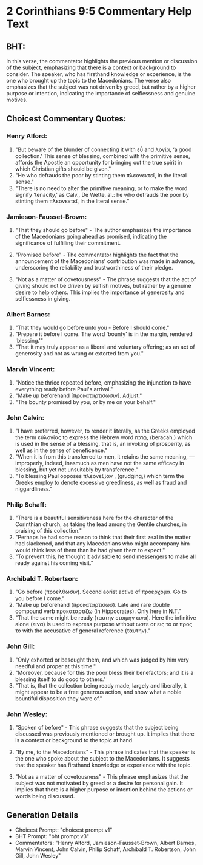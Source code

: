 # 2 Corinthians 9:5 Commentary Help Text

## BHT:
In this verse, the commentator highlights the previous mention or discussion of the subject, emphasizing that there is a context or background to consider. The speaker, who has firsthand knowledge or experience, is the one who brought up the topic to the Macedonians. The verse also emphasizes that the subject was not driven by greed, but rather by a higher purpose or intention, indicating the importance of selflessness and genuine motives.

## Choicest Commentary Quotes:
### Henry Alford:
1. "But beware of the blunder of connecting it with εὖ and λογία, ‘a good collection.’ This sense of blessing, combined with the primitive sense, affords the Apostle an opportunity for bringing out the true spirit in which Christian gifts should be given."
2. "He who defrauds the poor by stinting them πλεονεκτεῖ, in the literal sense."
3. "There is no need to alter the primitive meaning, or to make the word signify ‘tenacity,’ as Calv., De Wette, al.: he who defrauds the poor by stinting them πλεονεκτεῖ, in the literal sense."

### Jamieson-Fausset-Brown:
1. "That they should go before" - The author emphasizes the importance of the Macedonians going ahead as promised, indicating the significance of fulfilling their commitment. 

2. "Promised before" - The commentator highlights the fact that the announcement of the Macedonians' contribution was made in advance, underscoring the reliability and trustworthiness of their pledge. 

3. "Not as a matter of covetousness" - The phrase suggests that the act of giving should not be driven by selfish motives, but rather by a genuine desire to help others. This implies the importance of generosity and selflessness in giving.

### Albert Barnes:
1. "That they would go before unto you - Before I should come." 
2. "Prepare it before I come. The word 'bounty' is in the margin, rendered 'blessing.'"
3. "That it may truly appear as a liberal and voluntary offering; as an act of generosity and not as wrung or extorted from you."

### Marvin Vincent:
1. "Notice the thrice repeated before, emphasizing the injunction to have everything ready before Paul's arrival."
2. "Make up beforehand [προκαταρτισωσιν]. Adjust."
3. "The bounty promised by you, or by me on your behalf."

### John Calvin:
1. "I have preferred, however, to render it literally, as the Greeks employed the term εὐλογίας to express the Hebrew word ברכה, (beracah,) which is used in the sense of a blessing, that is, an invoking of prosperity, as well as in the sense of beneficence."
2. "When it is from this transferred to men, it retains the same meaning, — improperly, indeed, inasmuch as men have not the same efficacy in blessing, but yet not unsuitably by transference."
3. "To blessing Paul opposes πλεονεξίαν , (grudging,) which term the Greeks employ to denote excessive greediness, as well as fraud and niggardliness."

### Philip Schaff:
1. "There is a beautiful sensitiveness here for the character of the Corinthian church, as taking the lead among the Gentile churches, in praising of this collection."
2. "Perhaps he had some reason to think that their first zeal in the matter had slackened, and that any Macedonians who might accompany him would think less of them than he had given them to expect."
3. "To prevent this, he thought it advisable to send messengers to make all ready against his coming visit."

### Archibald T. Robertson:
1. "Go before (προελθωσιν). Second aorist active of προερχομα. Go to you before I come." 
2. "Make up beforehand (προκαταρτισωσ). Late and rare double compound verb προκαταρτιζω (in Hippocrates). Only here in N.T." 
3. "That the same might be ready (ταυτην ετοιμην εινα). Here the infinitive alone (εινα) is used to express purpose without ωστε or εις το or προς το with the accusative of general reference (ταυτην)."

### John Gill:
1. "Only exhorted or besought them, and which was judged by him very needful and proper at this time."
2. "Moreover, because for this the poor bless their benefactors; and it is a blessing itself to do good to others."
3. "That is, that the collection being ready made, largely and liberally, it might appear to be a free generous action, and show what a noble bountiful disposition they were of."

### John Wesley:
1. "Spoken of before" - This phrase suggests that the subject being discussed was previously mentioned or brought up. It implies that there is a context or background to the topic at hand.

2. "By me, to the Macedonians" - This phrase indicates that the speaker is the one who spoke about the subject to the Macedonians. It suggests that the speaker has firsthand knowledge or experience with the topic.

3. "Not as a matter of covetousness" - This phrase emphasizes that the subject was not motivated by greed or a desire for personal gain. It implies that there is a higher purpose or intention behind the actions or words being discussed.


## Generation Details
- Choicest Prompt: "choicest prompt v1"
- BHT Prompt: "bht prompt v3"
- Commentators: "Henry Alford, Jamieson-Fausset-Brown, Albert Barnes, Marvin Vincent, John Calvin, Philip Schaff, Archibald T. Robertson, John Gill, John Wesley"
